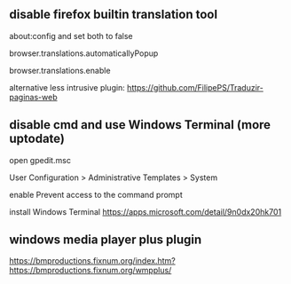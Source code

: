 ## disable firefox builtin translation tool

about:config and set both to false

browser.translations.automaticallyPopup

browser.translations.enable

alternative less intrusive plugin: 
https://github.com/FilipePS/Traduzir-paginas-web

## disable cmd and use Windows Terminal (more uptodate)

open gpedit.msc

User Configuration > Administrative Templates > System

enable Prevent access to the command prompt

install Windows Terminal
https://apps.microsoft.com/detail/9n0dx20hk701

## windows media player plus plugin

https://bmproductions.fixnum.org/index.htm?https://bmproductions.fixnum.org/wmpplus/

